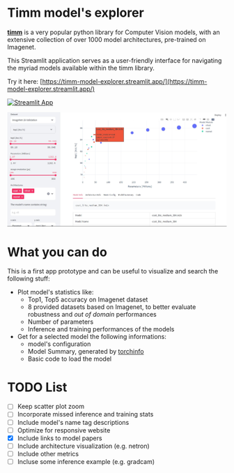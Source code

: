 # Timm model's explorer

[**timm**](https://github.com/huggingface/pytorch-image-models) is a very popular python library for Computer Vision models, with an extensive collection of over 1000 model architectures, pre-trained on Imagenet.

This Streamlit application serves as a user-friendly interface for navigating the myriad models available within the timm library.

Try it here: [https://timm-model-explorer.streamlit.app/](https://timm-model-explorer.streamlit.app/)

[![Streamlit App](https://static.streamlit.io/badges/streamlit_badge_black_white.svg)](https://timm-model-explorer.streamlit.app/)

![alt text](screenshot.jpg "Title")


# What you can do
This is a first app prototype and can be useful to visualize and search the following stuff:

- Plot model's statistics like:
    - Top1, Top5 accuracy on Imagenet dataset
    - 8 provided datasets based on Imagenet, to better evaluate robustness and *out of domain* performances
    - Number of parameters
    - Inference and training performances of the models
- Get for a selected model the following informations:
    - model's configuration
    - Model Summary, generated by [torchinfo](https://github.com/tyleryep/torchinfo)
    - Basic code to load the model

# TODO List

- [ ] Keep scatter plot zoom
- [ ] Incorporate missed inference and training stats
- [ ] Include model's name tag descriptions
- [ ] Optimize for responsive website
- [x] Include links to model papers
- [ ] Include architecture visualization (e.g. netron)
- [ ] Include other metrics
- [ ] Incluse some inference example (e.g. gradcam)
